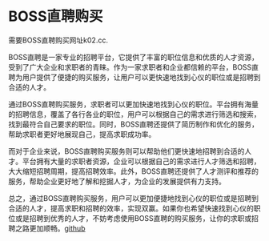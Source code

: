 # BOSS直聘购买

需要BOSS直聘购买网址k02.cc.

BOSS直聘是一家专业的招聘平台，它提供了丰富的职位信息和优质的人才资源，受到了广大企业和求职者的青睐。作为一家求职者和企业都信赖的平台，BOSS直聘为用户提供了便捷的购买服务，让用户可以更快速地找到心仪的职位或是招聘到合适的人才。

通过BOSS直聘购买服务，求职者可以更加快速地找到心仪的职位。平台拥有海量的招聘信息，覆盖了各行各业的职位，用户可以根据自己的需求进行筛选和搜索，找到最符合自己要求的职位。同时，BOSS直聘还提供了简历制作和优化的服务，帮助求职者更好地展现自己，提高求职成功率。

而对于企业来说，BOSS直聘购买服务则可以帮助他们更快速地招聘到合适的人才。平台拥有大量的求职者资源，企业可以根据自己的需求进行人才筛选和招聘，大大缩短招聘周期，提高招聘效率。此外，BOSS直聘还提供了人才测评和推荐的服务，帮助企业更好地了解和挖掘人才，为企业的发展提供有力支持。

总之，通过BOSS直聘购买服务，用户可以更加便捷地找到心仪的职位或是招聘到合适的人才，提高求职和招聘的效率，实现双赢。如果你也希望快速找到心仪的职位或是招聘到优秀的人才，不妨考虑使用BOSS直聘的购买服务，让你的求职或招聘之路更加顺畅。[github](https://github.com)